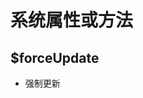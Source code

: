 <!--
 * @Author: tangdaoyong
 * @Date: 2021-06-27 17:08:14
 * @LastEditors: tangdaoyong
 * @LastEditTime: 2021-06-27 17:08:15
 * @Description: 系统属性或方法
-->

# 系统属性或方法

## $forceUpdate

* 强制更新

